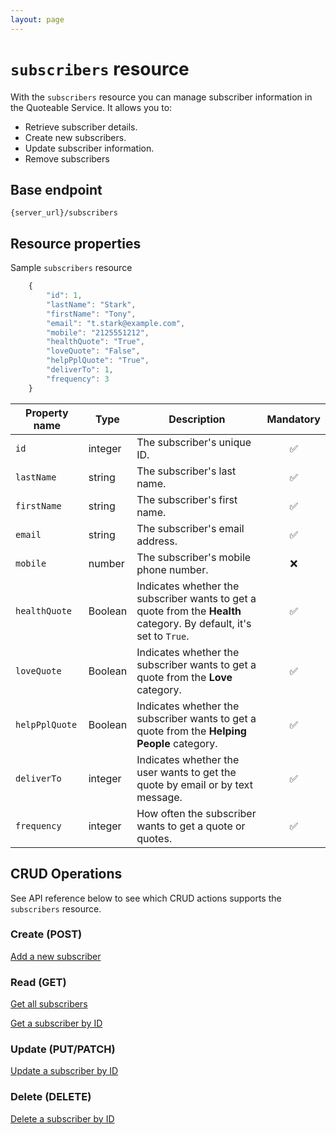 ```yaml
---
layout: page
---
```


# `subscribers` resource

With the `subscribers` resource you can manage subscriber information in the Quoteable Service. It allows you to:

* Retrieve subscriber details.
* Create new subscribers.
* Update subscriber information.
* Remove subscribers

## Base endpoint

```shell
{server_url}/subscribers
```

## Resource properties

Sample `subscribers` resource

```js
    {
        "id": 1,
        "lastName": "Stark",
        "firstName": "Tony",
        "email": "t.stark@example.com",
        "mobile": "2125551212",
        "healthQuote": "True",
        "loveQuote": "False",
        "helpPplQuote": "True",
        "deliverTo": 1,
        "frequency": 3
    }
```

| Property name | Type | Description | Mandatory |
| ------------- | ----------- | ----------- |     :----:    |
| `id` | integer | The subscriber's unique ID. | :white_check_mark: |
| `lastName` | string | The subscriber's last name. | :white_check_mark: |
| `firstName` | string | The subscriber's first name.  | :white_check_mark: |
| `email` | string | The subscriber's email address.| :white_check_mark: |
| `mobile` | number | The subscriber's mobile phone number. | :x: |
| `healthQuote` | Boolean | Indicates whether the subscriber wants to get a quote from the **Health** category. By default, it's set to `True`. | :white_check_mark:  |
| `loveQuote` | Boolean | Indicates whether the subscriber wants to get a quote from the **Love** category.  | :white_check_mark: |
| `helpPplQuote` | Boolean | Indicates whether the subscriber wants to get a quote from the **Helping People** category.  | :white_check_mark:  |
| `deliverTo` | integer | Indicates whether the user wants to get the quote by email or by text message. | :white_check_mark: |
| `frequency` | integer | How often the subscriber wants to get a quote or quotes. | :white_check_mark: |

## CRUD Operations

See API reference below to see which CRUD actions supports the `subscribers` resource.

### Create (POST)

[Add a new subscriber](subscrinbrs-add-subscriber.md)

### Read (GET)

[Get all subscribers](subscribers-get-all-subscribers.md)

[Get a subscriber by ID](subscribers-get-subscriber-by-id.md)

### Update (PUT/PATCH)

[Update a subscriber by ID](subscribers-update-subscriber.md)

### Delete (DELETE)

[Delete a subscriber by ID](subscribers-delete-subscriber.md)
